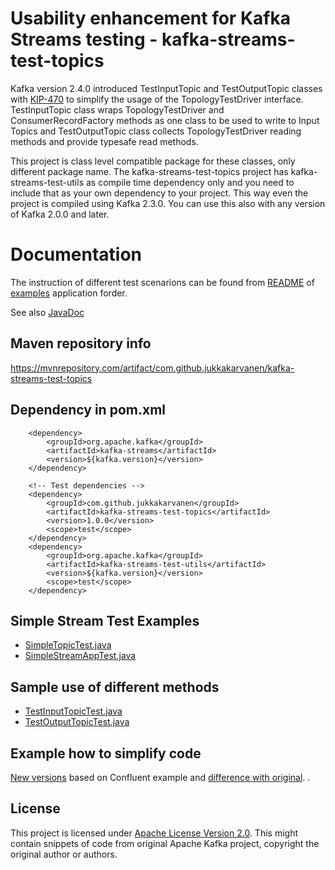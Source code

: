 # Usability enhancement for Kafka Streams testing - kafka-streams-test-topics

Kafka version 2.4.0 introduced TestInputTopic and TestOutputTopic classes with [KIP-470](https://cwiki.apache.org/confluence/display/KAFKA/KIP-470%3A+TopologyTestDriver+test+input+and+output+usability+improvements) 
to simplify the usage of the TopologyTestDriver interface. 
TestInputTopic class wraps TopologyTestDriver  and ConsumerRecordFactory methods as one class to be used to write to Input Topics 
and TestOutputTopic class collects TopologyTestDriver reading methods and provide typesafe read methods.


This project is class level compatible package for these classes, only different package name.
The kafka-streams-test-topics project has kafka-streams-test-utils as compile time dependency only and
you need to include that as your own dependency to your project.
This way even the project is compiled using Kafka 2.3.0. You can use this also with any version of Kafka 2.0.0 and later.


# Documentation        

The instruction of different test scenarions can be found from [README](examples/README.md) of [examples](examples/) application forder.     

See also [JavaDoc](https://jukkakarvanen.github.io/kafka-streams-test-topics/)

## Maven repository info
https://mvnrepository.com/artifact/com.github.jukkakarvanen/kafka-streams-test-topics        

## Dependency in pom.xml


        <dependency>
            <groupId>org.apache.kafka</groupId>
            <artifactId>kafka-streams</artifactId>
            <version>${kafka.version}</version>
        </dependency>

        <!-- Test dependencies -->
        <dependency>
            <groupId>com.github.jukkakarvanen</groupId>
            <artifactId>kafka-streams-test-topics</artifactId>
            <version>1.0.0</version>
            <scope>test</scope>
        </dependency>
        <dependency>
            <groupId>org.apache.kafka</groupId>
            <artifactId>kafka-streams-test-utils</artifactId>
            <version>${kafka.version}</version>
            <scope>test</scope>
        </dependency>
        

## Simple Stream Test Examples
* [SimpleTopicTest.java](src/test/java/com/github/jukkakarvanen/kafka/streams/test/SimpleTopicTest.java)
* [SimpleStreamAppTest.java](examples/src/test/java/com/github/jukkakarvanen/kafka/streams/example/SimpleStreamAppTest.java)

## Sample use of different methods
* [TestInputTopicTest.java](src/test/java/com/github/jukkakarvanen/kafka/streams/test/TestInputTopicTest.java)
* [TestOutputTopicTest.java](src/test/java/com/github/jukkakarvanen/kafka/streams/test/TestOutputTopicTest.java)


## Example how to simplify code 
[New versions](https://github.com/jukkakarvanen/kafka-streams-examples/blob/InputOutputTopic/src/test/java/io/confluent/examples/streams/WordCountLambdaExampleTest.java)
based on Confluent example and
[difference with original](https://github.com/jukkakarvanen/kafka-streams-examples/compare/5.2.1-post...jukkakarvanen:InputOutputTopic).
.
## License
This project is licensed under [Apache License Version 2.0](LICENSE).
This might contain snippets of code from original Apache Kafka project, copyright the original author or authors.